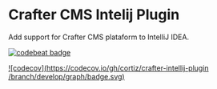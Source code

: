 # Crafter CMS Intelij Plugin

Add support for Crafter CMS plataform to IntelliJ IDEA.

[![codebeat badge](https://codebeat.co/badges/2ce5dc58-97dc-4fa3-9616-320e1a72bb54)](https://codebeat.co/projects/github-com-cortiz-crafter-intellij-plugin-develop)

[![codecov](https://codecov.io/gh/cortiz/crafter-intellij-plugin
/branch/develop/graph/badge.svg)](https://codecov.io/gh/cortiz/crafter-intellij-plugin
)
